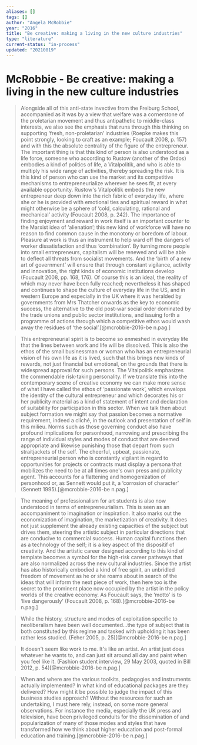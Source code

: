 ```yaml
---
aliases: []
tags: []
author: "Angela McRobbie"
year: "2016"
title: "Be creative: making a living in the new culture industries"
type: "literature"
current-status: "in-process"
updated: "20210819"
---
```



# McRobbie -  Be creative: making a living in the new culture industries 

> Alongside all of this anti-state invective from the Freiburg School, accompanied as it was by a view that welfare was a cornerstone of the proletarian movement and thus antipathetic to middle-class interests, we also see the emphasis that runs through this thinking on supporting ‘fresh, non-proletarian’ industries (Roepke makes this point strongly, looking to craft as an example; Foucault 2008, p. 157) and with this the absolute centrality of the figure of the entrepreneur. The important thing is that this kind of person is also understood as a life force, someone who according to Rustow (another of the Ordos) embodies a kind of politics of life, a Vitalpolitik, and who is able to multiply his wide range of activities, thereby spreading the risk. It is this kind of person who can use the market and its competitive mechanisms to entrepreneurialize wherever he sees fit, at every available opportunity. Rustow's Vitalpolitik embeds the new entrepreneur deep down into the rich fabric of everyday life, where she or he is provided with emotional ties and spiritual reward in what might otherwise be a sphere of ‘cold, calculating, rational and mechanical’ activity (Foucault 2008, p. 242). The importance of finding enjoyment and reward in work itself is an important counter to the Marxist idea of ‘alienation’; this new kind of workforce will have no reason to find common cause in the monotony or boredom of labour. Pleasure at work is thus an instrument to help ward off the dangers of worker dissatisfaction and thus ‘combination’. By turning more people into small entrepreneurs, capitalism will be renewed and will be able to deflect all threats from socialist movements. And the ‘birth of a new art of government’ will ensure that through constant vigilance, activity and innovation, the right kinds of economic institutions develop (Foucault 2008, pp. 168, 176). Of course this is an ideal, the reality of which may never have been fully reached; nevertheless it has shaped and continues to shape the culture of everyday life in the US, and in western Europe and especially in the UK where it was heralded by governments from Mrs Thatcher onwards as the key to economic success, the alternative to the old post-war social order dominated by the trade unions and public sector institutions, and issuing forth a programme of actions through which a competitive ethos would wash away the residues of ‘the social’.[@mcrobbie-2016-be n.pag.]

> This entrepreneurial spirit is to become so enmeshed in everyday life that the lines between work and life will be dissolved. This is also the ethos of the small businessman or woman who has an entrepreneurial vision of his own life as it is lived, such that this brings new kinds of rewards, not just financial but emotional, on the grounds that there is widespread approval for such persons. The Vitalpolitik emphasizes the commendable risk-taking personality. If we translate this into the contemporary scene of creative economy we can make more sense of what I have called the ethos of ‘passionate work’, which envelops the identity of the cultural entrepreneur and which decorates his or her publicity material as a kind of statement of intent and declaration of suitability for participation in this sector. When we talk then about subject formation we might say that passion becomes a normative requirement, indeed a cliché, in the outlook and presentation of self in this milieu. Norms such as those governing conduct also have profound implications for personhood, narrowing and prescribing the range of individual styles and modes of conduct that are deemed appropriate and likewise punishing those that depart from such straitjackets of the self. The cheerful, upbeat, passionate, entrepreneurial person who is constantly vigilant in regard to opportunities for projects or contracts must display a persona that mobilizes the need to be at all times one's own press and publicity agent. This accounts for a flattening and homogenization of personhood or, as Sennett would put it, a ‘corrosion of character’ (Sennett 1995).[@mcrobbie-2016-be n.pag.]


> The meaning of professionalism for art students is also now understood in terms of entrepreneurialism. This is seen as an accompaniment to imagination or inspiration. It also marks out the economization of imagination, the marketization of creativity. It does not just supplement the already existing capacities of the subject but drives them, steering the artistic subject in particular directions that are conducive to commercial success. Human capital functions then as a technology of the self; it is a key aspect of the dispositif of creativity. And the artistic career designed according to this kind of template becomes a symbol for the high-risk career pathways that are also normalized across the new cultural industries. Since the artist has also historically embodied a kind of free spirit, an unbridled freedom of movement as he or she roams about in search of the ideas that will inform the next piece of work, then here too is the secret to the prominent place now occupied by the artist in the policy worlds of the creative economy. As Foucault says, the ‘motto’ is to ‘live dangerously’ (Foucault 2008, p. 168).[@mcrobbie-2016-be n.pag.]


> While the history, structure and modes of exploitation specific to neoliberalism have been well documented…the type of subject that is both constituted by this regime and tasked with upholding it has been rather less studied. (Feher 2005, p. 25)[@mcrobbie-2016-be n.pag.]

> It doesn't seem like work to me. It's like an artist. An artist just does whatever he wants to, and can just sit around all day and paint when you feel like it. (Fashion student interview, 29 May 2003, quoted in Bill 2012, p. 54)[@mcrobbie-2016-be n.pag.]


> When and where are the various toolkits, pedagogies and instruments actually implemented? In what kind of educational packages are they delivered? How might it be possible to judge the impact of this business studies approach? Without the resources for such an undertaking, I must here rely, instead, on some more general observations. For instance the media, especially the UK press and television, have been privileged conduits for the dissemination of and popularization of many of those modes and styles that have transformed how we think about higher education and post-formal education and training.[@mcrobbie-2016-be n.pag.]
 
 
